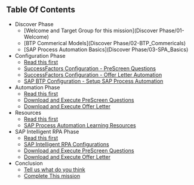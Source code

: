 ## Table Of Contents

<!-- disco-toc-start -->
- Discover Phase
  - [Welcome and Target Group for this mission](Discover Phase/01-Welcome)
  - [BTP Commerical Models](Discover Phase/02-BTP_Commericals)
  - [SAP Process Automation Basics](Discover Phase/03-SPA_Basics)
- Configuration Phase
  - [Read this first](Configuration/01_Read_first)
  - [SuccessFactors Configuration - PreScreen Questions](Configuration/02_SF_PreScreen_Questions)
  - [SuccessFactors Configuration - Offer Letter Automation](Configuration/03_SF_Offer_Letter)
  - [SAP BTP Configuration - Setup SAP Process Automation](Configuration/04_SPA_Setup)
- Automation Phase
  - [Read this first](Automation/01_Read_first)
  - [Download and Execute PreScreen Questions](Automation/02_download_prescreen_questions)
  - [Download and Execute Offer Letter](Automation/03_download_offer_letter)
- Resources
  - [Read this first](Resources/01_Read_first)
  - [SAP Process Automation Learning Resources](Resources/02_learning)
- SAP Intelligent RPA Phase
  - [Read this first](RPA/01_Read_first)
  - [SAP Intelligent RPA Configurations](RPA/02_rpa_setup)
  - [Download and Execute PreScreen Questions](RPA/03_download_prescreen_questions)
  - [Download and Execute Offer Letter](RPA/04_download_offer_letter)
- Conclusion
  - [Tell  us what do you think](Conclusion/01_feedback)
  - [Complete This mission](Conclusion/02_Complete)
<!-- disco-toc-end -->

